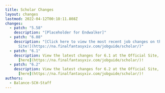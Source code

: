 ```yaml
---
title: Scholar Changes
layout: changes
lastmod: 2022-04-12T00:18:11.808Z
changes:
  - patch: "5.58"
    description: "[Placeholder for Endwalker]"
  - patch: "6.08"
    description: "[Click here to view the most recent job changes on the Official
      Site!](https://na.finalfantasyxiv.com/jobguide/scholar/)"
  - patch: "6.1"
    description: View the latest changes for 6.1 at the Official Site, located
      [here](https://na.finalfantasyxiv.com/jobguide/scholar/)!
  - patch: "6.2"
    description: View the latest changes for 6.2 at the Official Site, located
      [here](https://na.finalfantasyxiv.com/jobguide/scholar/)!
authors:
  - Balance-SCH-Staff
---
```

